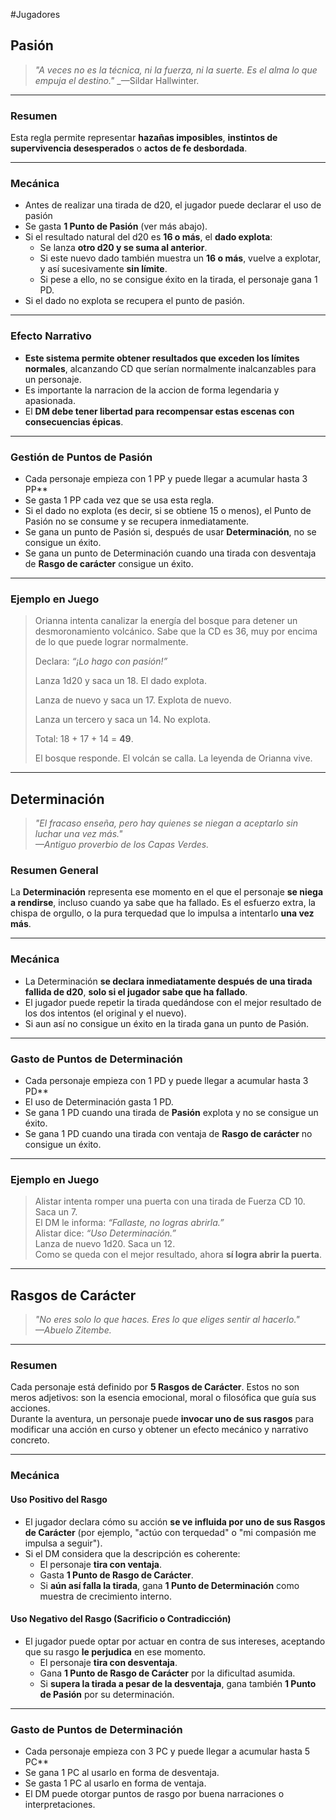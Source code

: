 #Jugadores 
## **Pasión**

> _"A veces no es la técnica, ni la fuerza, ni la suerte. Es el alma lo que empuja el destino."_
>  _—Sildar Hallwinter.

---
### **Resumen**

Esta regla permite representar **hazañas imposibles**, **instintos de supervivencia desesperados** o **actos de fe desbordada**.

---
### **Mecánica**

- Antes de realizar una tirada de d20, el jugador puede declarar el uso de pasión
- Se gasta **1 Punto de Pasión** (ver más abajo).
- Si el resultado natural del d20 es **16 o más**, el **dado explota**:
    - Se lanza **otro d20 y se suma al anterior**.
    - Si este nuevo dado también muestra un **16 o más**, vuelve a explotar, y así sucesivamente **sin límite**.
    - Si pese a ello, no se consigue éxito en la tirada, el personaje gana 1 PD.
- Si el dado no explota se recupera el punto de pasión.

---
### **Efecto Narrativo**

- **Este sistema permite obtener resultados que exceden los límites normales**, alcanzando CD que serían normalmente inalcanzables para un personaje.
- Es importante la narracion de la accion de forma legendaria y apasionada.
- El **DM debe tener libertad para recompensar estas escenas con consecuencias épicas**.
---
### **Gestión de Puntos de Pasión**

- Cada personaje empieza con 1 PP y puede llegar a acumular hasta 3 PP**
- Se gasta 1 PP cada vez que se usa esta regla.
- Si el dado no explota (es decir, si se obtiene 15 o menos), el Punto de Pasión no se consume y se recupera inmediatamente.
- Se gana un punto de Pasión si, después de usar **Determinación**, no se consigue un éxito.
- Se gana un punto de Determinación cuando una tirada con desventaja de **Rasgo de carácter** consigue un éxito.

---
### **Ejemplo en Juego**

> Orianna intenta canalizar la energía del bosque para detener un desmoronamiento volcánico. Sabe que la CD es 36, muy por encima de lo que puede lograr normalmente.
> 
> Declara: _“¡Lo hago con pasión!”_
> 
> Lanza 1d20 y saca un 18. El dado explota.
> 
> Lanza de nuevo y saca un 17. Explota de nuevo.
> 
> Lanza un tercero y saca un 14. No explota.
> 
> Total: 18 + 17 + 14 = **49**.
> 
> El bosque responde. El volcán se calla. La leyenda de Orianna vive.

---
## **Determinación**

> _"El fracaso enseña, pero hay quienes se niegan a aceptarlo sin luchar una vez más."_  
> _—Antiguo proverbio de los Capas Verdes._

### **Resumen General**

La **Determinación** representa ese momento en el que el personaje **se niega a rendirse**, incluso cuando ya sabe que ha fallado. Es el esfuerzo extra, la chispa de orgullo, o la pura terquedad que lo impulsa a intentarlo **una vez más**.

---
###  **Mecánica**

- La Determinación **se declara inmediatamente después de una tirada fallida de d20**, **solo si el jugador sabe que ha fallado**.
- El jugador puede repetir la tirada quedándose con el mejor resultado de los dos intentos (el original y el nuevo).
- Si aun así no consigue un éxito en la tirada gana un punto de Pasión.

---
### **Gasto de Puntos de Determinación**

- Cada personaje empieza con 1 PD y puede llegar a acumular hasta 3 PD**
- El uso de Determinación gasta 1 PD.
- Se gana 1 PD cuando una tirada de **Pasión** explota y no se consigue un éxito.
- Se gana 1 PD cuando una tirada con ventaja de **Rasgo de carácter** no consigue un éxito.

---
### **Ejemplo en Juego**

> Alistar intenta romper una puerta con una tirada de Fuerza CD 10. Saca un 7.  
> El DM le informa: _“Fallaste, no logras abrirla.”_  
> Alistar dice: _“Uso Determinación.”_  
> Lanza de nuevo 1d20. Saca un 12.  
> Como se queda con el mejor resultado, ahora **sí logra abrir la puerta**.

---
## **Rasgos de Carácter**

> _"No eres solo lo que haces. Eres lo que eliges sentir al hacerlo."_  
> _—Abuelo Zitembe._

---
### **Resumen**

Cada personaje está definido por **5 Rasgos de Carácter**. Estos no son meros adjetivos: son la esencia emocional, moral o filosófica que guía sus acciones.  
Durante la aventura, un personaje puede **invocar uno de sus rasgos** para modificar una acción en curso y obtener un efecto mecánico y narrativo concreto.

---
### **Mecánica**

#### **Uso Positivo del Rasgo**

- El jugador declara cómo su acción **se ve influida por uno de sus Rasgos de Carácter** (por ejemplo, "actúo con terquedad" o "mi compasión me impulsa a seguir").
- Si el DM considera que la descripción es coherente:
    - El personaje **tira con ventaja**.
    - Gasta **1 Punto de Rasgo de Carácter**.
    - Si **aún así falla la tirada**, gana **1 Punto de Determinación** como muestra de crecimiento interno.

#### **Uso Negativo del Rasgo (Sacrificio o Contradicción)**

- El jugador puede optar por actuar en contra de sus intereses, aceptando que su rasgo **le perjudica** en ese momento.
    - El personaje **tira con desventaja**.
    - Gana **1 Punto de Rasgo de Carácter** por la dificultad asumida.
    - Si **supera la tirada a pesar de la desventaja**, gana también **1 Punto de Pasión** por su determinación.

---
### **Gasto de Puntos de Determinación**

- Cada personaje empieza con 3 PC y puede llegar a acumular hasta 5 PC**
- Se gana 1 PC al usarlo en forma de desventaja.
- Se gasta 1 PC al usarlo en forma de ventaja.
- El DM puede otorgar puntos de rasgo por buena narraciones o interpretaciones.


